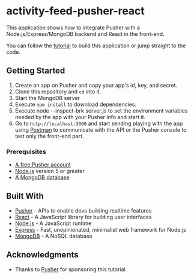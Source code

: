 # activity-feed-pusher-react
This application shows how to integrate Pusher with a Node.js/Express/MongoDB backend and React in the front-end.

You can follow the [tutorial](https://pusher.com/tutorials/activity-feed-react/) to build this application or jump straight to the code.

## Getting Started
1. Create an app on Pusher and copy your app's id, key, and secret.
2. Clone this repository and `cd` into it.
3. Start the MongoDB server
4. Execute `npm install` to download dependencies.
5. Execute
node --inspect-brk server.js 
to set the environment variables needed by the app with your Pusher info and start it.
6. Go to `http://localhost:3000` and start sending playing with the app using [Postman](https://www.getpostman.com/) to communicate with the API or the Pusher console to test only the front-end part. 

### Prerequisites

- [A free Pusher account](https://pusher.com)
- [Node.js](https://nodejs.org/en/download/) version 5 or greater
- [A MongoDB database](https://www.mongodb.com/download-center?jmp=nav#community)

## Built With

* [Pusher](https://pusher.com/) - APIs to enable devs building realtime features
* [React](https://reactjs.org/) - A JavaScript library for building user interfaces
* [Node.js](https://nodejs.org) - A JavaScript runtime
* [Express](http://expressjs.com/) - Fast, unopinionated, minimalist web framework for Node.js
* [MongoDB](https://www.mongodb.com/) - A NoSQL database

## Acknowledgments

* Thanks to [Pusher](https://pusher.com/) for sponsoring this tutorial.
